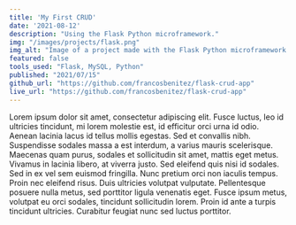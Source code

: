 ```yaml
---
title: 'My First CRUD'
date: '2021-08-12'
description: "Using the Flask Python microframework."
img: "/images/projects/flask.png"
img_alt: "Image of a project made with the Flask Python microframework."
featured: false
tools_used: "Flask, MySQL, Python"
published: "2021/07/15"
github_url: "https://github.com/francosbenitez/flask-crud-app"
live_url: "https://github.com/francosbenitez/flask-crud-app"
---
```


Lorem ipsum dolor sit amet, consectetur adipiscing elit. Fusce luctus, leo id ultricies tincidunt, mi lorem molestie est, id efficitur orci urna id odio. Aenean lacinia lacus id tellus mollis egestas. Sed et convallis nibh. Suspendisse sodales massa a est interdum, a varius mauris scelerisque. Maecenas quam purus, sodales et sollicitudin sit amet, mattis eget metus. Vivamus in lacinia libero, at viverra justo. Sed eleifend quis nisi id sodales. Sed in ex vel sem euismod fringilla. Nunc pretium orci non iaculis tempus. Proin nec eleifend risus. Duis ultricies volutpat vulputate. Pellentesque posuere nulla metus, sed porttitor ligula venenatis eget. Fusce ipsum metus, volutpat eu orci sodales, tincidunt sollicitudin lorem. Proin id ante a turpis tincidunt ultricies. Curabitur feugiat nunc sed luctus porttitor.